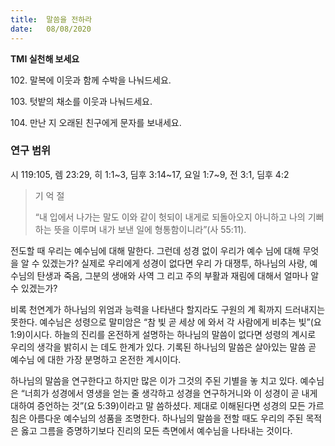 ```yaml
---
title:  말씀을 전하라
date:   08/08/2020
---
```


**TMI 실천해 보세요**

102\.     말복에 이웃과 함께 수박을 나눠드세요.

103\.     텃밭의 채소를 이웃과 나눠드세요.

104\.     만난 지 오래된 친구에게 문자를 보내세요.

### 연구 범위
시 119:105, 렘 23:29, 히 1:1~3, 딤후 3:14~17, 요일 1:7~9, 전 3:1, 딤후 4:2

> <p>기 억 절</p>
> “내 입에서 나가는 말도 이와 같이 헛되이 내게로 되돌아오지 아니하고 나의 기뻐하는 뜻을 이루며 내가 보낸 일에 형통함이니라”(사 55:11).

전도할 때 우리는 예수님에 대해 말한다. 그런데 성경 없이 우리가 예수 님에 대해 무엇을 알 수 있겠는가? 실제로 우리에게 성경이 없다면 우리 가 대쟁투, 하나님의 사랑, 예수님의 탄생과 죽음, 그분의 생애와 사역 그 리고 주의 부활과 재림에 대해서 얼마나 알 수 있겠는가?

비록 천연계가 하나님의 위엄과 능력을 나타낸다 할지라도 구원의 계 획까지 드러내지는 못한다. 예수님은 성령으로 말미암은 “참 빛 곧 세상 에 와서 각 사람에게 비추는 빛”(요 1:9)이시다. 하늘의 진리를 온전하게 설명하는 하나님의 말씀이 없다면 성령의 계시로 우리의 생각을 밝히시 는 데도 한계가 있다. 기록된 하나님의 말씀은 살아있는 말씀 곧 예수님 에 대한 가장 분명하고 온전한 계시이다.

하나님의 말씀을 연구한다고 하지만 많은 이가 그것의 주된 기별을 놓 치고 있다. 예수님은 “너희가 성경에서 영생을 얻는 줄 생각하고 성경을 연구하거니와 이 성경이 곧 내게 대하여 증언하는 것”(요 5:39)이라고 말 씀하셨다. 제대로 이해된다면 성경의 모든 가르침은 아름다운 예수님의 성품을 조명한다. 하나님의 말씀을 전할 때도 우리의 주된 목적은 옳고 그름을 증명하기보다 진리의 모든 측면에서 예수님을 나타내는 것이다.
